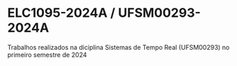 # ELC1095-2024A / UFSM00293-2024A
Trabalhos realizados na diciplina Sistemas de Tempo Real (UFSM00293) no primeiro semestre de 2024
